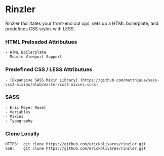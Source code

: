 Rinzler
========================

Rinzler facilitates your front-end cut ups, sets up a HTML boilerplate, and predefines CSS styles with LESS.

### HTML Preloaded Attributues

    - HTML Boilerplate
    - Mobile Viewport Support

### Predefined CSS / LESS Attributues

    
    
    - [Expansive SASS Mixin Library] (https://github.com/matthieua/sass-css3-mixins/blob/master/css3-mixins.scss)


### SASS 

    - Eric Meyer Reset
    - Variables
    - Mixins
    - Typography

### Clone Locally

    HTTPS:  git clone https://github.com/erickolivares/rinzler.git
    SSH:    git clone https://github.com/erickolivares/rinzler.git
